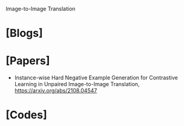 Image-to-Image Translation

# [Blogs]

# [Papers]
+ Instance-wise Hard Negative Example Generation for Contrastive Learning in Unpaired Image-to-Image Translation, https://arxiv.org/abs/2108.04547


# [Codes]
